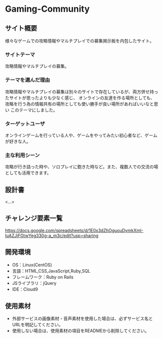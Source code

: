 # Gaming-Community

## サイト概要
様々なゲームでの攻略情報やマルチプレイでの募集掲示板を内包したサイト。

### サイトテーマ
攻略情報やマルチプレイの募集。

### テーマを選んだ理由
攻略情報やマルチプレイの募集は別々のサイトで存在しているが、両方併せ持ったサイトが思ったよりも少なく感じ、
オンラインの友達を作る場所としても、攻略を行う為の情報共有の場所としても使い勝手が良い場所があればいいなと思い
このテーマにしました。

### ターゲットユーザ
オンラインゲームを行っている人や、ゲームをやってみたい初心者など、ゲームが好きな人。

### 主な利用シーン
攻略が行き詰った時や、ソロプレイに飽きた時など。また、複数人での交流の場としても活用できます。

## 設計書
<...>

## チャレンジ要素一覧
https://docs.google.com/spreadsheets/d/1E0x3dZhOguouDymkXmI-IuAZJiFGtwYeg330g-a_m3c/edit?usp=sharing

## 開発環境
- OS：Linux(CentOS)
- 言語：HTML,CSS,JavaScript,Ruby,SQL
- フレームワーク：Ruby on Rails
- JSライブラリ：jQuery
- IDE：Cloud9

## 使用素材
- 外部サービスの画像素材・音声素材を使用した場合は、必ずサービス名とURLを明記してください。
- 使用しない場合は、使用素材の項目をREADMEから削除してください。